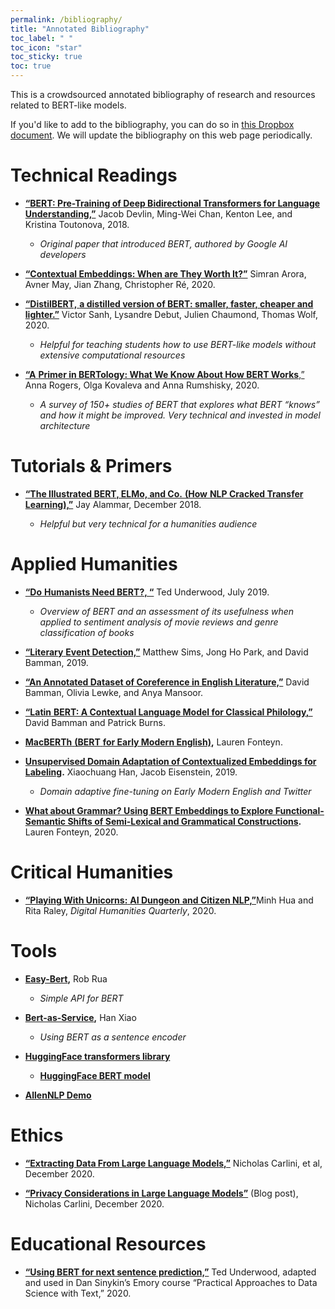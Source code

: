 ```yaml
---
permalink: /bibliography/
title: "Annotated Bibliography"
toc_label: " "
toc_icon: "star"
toc_sticky: true
toc: true
---
```


This is a crowdsourced annotated bibliography of research and resources related to BERT-like models. 

If you'd like to add to the bibliography, you can do so in [this Dropbox document](https://www.dropbox.com/scl/fi/w9w2bs55o0fm1upl2hrhz/BERT-for-Humanists-Annotated-Bibliography.paper?dl=0&rlkey=7qtjce0tilgg42sn7kywwqloh). We will update the bibliography on this web page periodically.

# Technical Readings

- [**“BERT: Pre-Training of Deep Bidirectional Transformers for Language Understanding,”**](https://arxiv.org/pdf/1810.04805.pdf) Jacob Devlin, Ming-Wei Chan, Kenton Lee, and Kristina Toutonova, 2018.

    - *Original paper that introduced BERT, authored by Google AI developers* 

- [**“Contextual Embeddings: When are They Worth It?”**](https://www.aclweb.org/anthology/2020.acl-main.236/) Simran Arora, Avner May, Jian Zhang, Christopher Ré, 2020. 

-  [**“DistilBERT,**](https://arxiv.org/abs/1910.01108)[ **a distilled version of BERT: smaller, faster, cheaper and lighter.”**](https://arxiv.org/abs/1910.01108) Victor Sanh, Lysandre Debut, Julien Chaumond, Thomas Wolf, 2020. 

    - *Helpful for teaching students how to use BERT-like models without extensive computational resources*

-  [**“A**](https://www.mitpressjournals.org/doi/full/10.1162/tacl_a_00349#)[ **Primer in BERTology: What We Know About How BERT Works**](https://www.mitpressjournals.org/doi/full/10.1162/tacl_a_00349#)[,”](https://www.mitpressjournals.org/doi/full/10.1162/tacl_a_00349#) Anna Rogers, Olga Kovaleva and Anna Rumshisky, 2020.

    - *A survey of 150+ studies of BERT that explores what BERT* *“knows”* *and how it might be improved. Very technical and invested in model architecture* 

# Tutorials & Primers

- [**“The Illustrated BERT,  ELMo, and Co.**](http://jalammar.github.io/illustrated-bert/)[ ](http://jalammar.github.io/illustrated-bert/)[**(How**](http://jalammar.github.io/illustrated-bert/)[ **NLP Cracked Transfer Learning),”**](http://jalammar.github.io/illustrated-bert/) Jay Alammar, December 2018.

    - *Helpful but very technical for a humanities audience* 

# Applied Humanities

-  [**“Do**](https://tedunderwood.com/2019/07/15/do-humanists-need-bert/10)[ **Humanists Need BERT?, “**](https://tedunderwood.com/2019/07/15/do-humanists-need-bert/10) Ted Underwood, July 2019. 

    - *Overview of BERT and an assessment of its usefulness when applied to sentiment analysis of movie reviews and genre classification of books* 

-  [**“Literary**](https://doi.org/10.18653/v1/P19-1353)[ **Event Detection,”**](https://doi.org/10.18653/v1/P19-1353) Matthew Sims, Jong Ho Park, and David Bamman, 2019.

- [**“An Annotated Dataset of Coreference in English Literature,”**](https://arxiv.org/abs/1912.01140) David Bamman, Olivia Lewke, and Anya Mansoor.

-  [**“Latin**](https://arxiv.org/abs/2009.10053)[ **BERT: A Contextual Language Model for Classical Philology**](https://arxiv.org/abs/2009.10053)[**,**](https://arxiv.org/abs/2009.10053)[**”**](https://arxiv.org/abs/2009.10053) David Bamman and Patrick Burns.

- [**MacBERTh**](https://www.universiteitleiden.nl/en/news/2020/06/a-whole-new-computational-world)[ ](https://www.universiteitleiden.nl/en/news/2020/06/a-whole-new-computational-world)[**(BERT**](https://www.universiteitleiden.nl/en/news/2020/06/a-whole-new-computational-world)[ **for Early Modern English)**](https://www.universiteitleiden.nl/en/news/2020/06/a-whole-new-computational-world)**,** Lauren Fonteyn.

- [**Unsupervised Domain Adaptation of Contextualized Embeddings for Labeling**](https://www.aclweb.org/anthology/D19-1433/)**.** Xiaochuang Han, Jacob Eisenstein, 2019. 

    - *Domain adaptive fine-tuning on Early Modern English and Twitter*

- [**What about Grammar? Using BERT Embeddings to Explore Functional-Semantic Shifts of Semi-Lexical and Grammatical Constructions**](http://ceur-ws.org/Vol-2723/short15.pdf)**.** Lauren Fonteyn, 2020. 

# Critical Humanities

- [**“Playing With Unicorns:** ](http://www.digitalhumanities.org/dhq/vol/14/4/000533/000533.html)[**AI Dungeon**](http://www.digitalhumanities.org/dhq/vol/14/4/000533/000533.html)[ **and Citizen NLP,”**](http://www.digitalhumanities.org/dhq/vol/14/4/000533/000533.html)Minh Hua and Rita Raley, *Digital Humanities Quarterly*, 2020.

# Tools

-  [**Easy-Bert**](https://github.com/robrua/easy-bert)**,** Rob Rua

    - *Simple API for BERT* 

-  [**Bert-as-Service**](https://github.com/hanxiao/bert-as-service)**,** Han Xiao

    - *Using BERT as a sentence encoder* 

- [**HuggingFace transformers library**](https://huggingface.co/transformers/index.html)

    - [**HuggingFace BERT model**](https://huggingface.co/transformers/model_doc/bert.html)

- [**AllenNLP Demo**](https://demo.allennlp.org/reading-comprehension) 

# Ethics

- [**“Extracting Data From Large Language Models,”**](https://arxiv.org/pdf/2012.07805.pdf) Nicholas Carlini, et al, December 2020.

- [**“Privacy Considerations in Large Language Models”**](https://ai.googleblog.com/2020/12/privacy-considerations-in-large.html) (Blog post), Nicholas Carlini, December 2020.

# Educational Resources

- [**“Using BERT for next sentence prediction,”**](https://github.com/sinykin/QTM-340/blob/master/notebooks/class21-BERT-next-sentence-inclass-ds.ipynb) Ted Underwood, adapted and used in Dan Sinykin’s Emory course “Practical Approaches to Data Science with Text,” 2020.